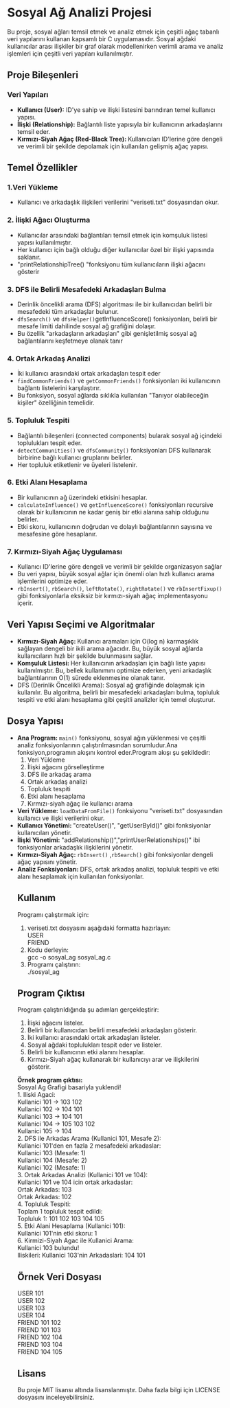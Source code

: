 <h1>Sosyal Ağ Analizi Projesi</h1>
<p>Bu proje, sosyal ağları temsil etmek ve analiz etmek için çeşitli ağaç tabanlı veri yapılarını kullanan kapsamlı bir C uygulamasıdır. Sosyal ağdaki kullanıcılar arası ilişkiler bir graf olarak modellenirken verimli arama ve analiz işlemleri için çeşitli veri yapıları kullanılmıştır.</p>
<h2>Proje Bileşenleri</h2>
<h3>Veri Yapıları</h3>
<ul> 
<li> <b>Kullanıcı (User):</b> ID'ye sahip ve ilişki listesini barındıran temel kullanıcı yapısı. </li>
<li> <b>İlişki (Relationship):</b> Bağlantılı liste yapısıyla bir kullanıcının arkadaşlarını temsil eder. </li>
<li> <b>Kırmızı-Siyah Ağaç (Red-Black Tree): </b> Kullanıcıları ID'lerine göre dengeli ve verimli bir şekilde depolamak için kullanılan gelişmiş ağaç yapısı. </li>
</ul>

<h2>Temel Özellikler </h2>
<h3>1.Veri Yükleme</h3>
<ul>
<li>Kullanıcı ve arkadaşlık ilişkileri verilerini "veriseti.txt" dosyasından okur.</li>
</ul>
<h3>2. İlişki Ağacı Oluşturma </h3>
<ul>
<li> Kullanıcılar arasındaki bağlantıları temsil etmek için komşuluk listesi yapısı kullanılmıştır. </li>
<li> Her kullanıcı için bağlı olduğu diğer kullanıcılar özel bir ilişki yapısında saklanır. </li>
<li> "printRelationshipTree() "fonksiyonu tüm kullanıcıların ilişki ağacını gösterir </li>
</ul>

<h3>3. DFS ile Belirli Mesafedeki Arkadaşları Bulma </h3>
<ul>
<li> Derinlik öncelikli arama (DFS) algoritması ile bir kullanıcıdan belirli bir mesafedeki tüm arkadaşlar bulunur.</li>
<li> <code>dfsSearch()</code> ve <code>dfsHelper()</code>getInfluenceScore()</code> fonksiyonları, belirli bir mesafe limiti dahilinde sosyal ağ grafiğini dolaşır. </li>
<li> Bu özellik "arkadaşların arkadaşları" gibi genişletilmiş sosyal ağ bağlantılarını keşfetmeye olanak tanır </li>
</ul>

<h3>4. Ortak Arkadaş Analizi </h3>
<ul>
<li> İki kullanıcı arasındaki ortak arkadaşları tespit eder </li>
<li> <code>findCommonFriends()</code> ve <code>getCommonFriends()</code> fonksiyonları iki kullanıcının bağlantı listelerini karşılaştırır. </li>
<li> Bu fonksiyon, sosyal ağlarda sıklıkla kullanılan "Tanıyor olabileceğin kişiler" özelliğinin temelidir. </li>
</ul>

<h3>5. Topluluk Tespiti </h3>
<ul>
<li> Bağlantılı bileşenleri (connected components) bularak sosyal ağ içindeki toplulukları tespit eder. </li>
<li> <code>detectCommunities()</code> ve <code>dfsCommunity()</code> fonksiyonları DFS kullanarak birbirine bağlı kullanıcı gruplarını belirler. </li>
<li> Her topluluk etiketlenir ve üyeleri listelenir. </li>
</ul>

<h3>6. Etki Alanı Hesaplama </h3>
<ul>
<li> Bir kullanıcının ağ üzerindeki etkisini hesaplar. </li>
<li> <code>calculateInfluence()</code> ve <code>getInfluenceScore()</code> fonksiyonları recursive olarak bir kullanıcının ne kadar geniş bir etki alanına sahip olduğunu belirler. </li>
<li> Etki skoru, kullanıcının doğrudan ve dolaylı bağlantılarının sayısına ve mesafesine göre hesaplanır. </li>
</ul>

<h3>7. Kırmızı-Siyah Ağaç Uygulaması </h3>
<ul>
<li> Kullanıcı ID'lerine göre dengeli ve verimli bir şekilde organizasyon sağlar </li>
<li> Bu veri yapısı, büyük sosyal ağlar için önemli olan hızlı kullanıcı arama işlemlerini optimize eder. </li>
<li> <code>rbInsert()</code>, <code>rbSearch()</code>, <code>leftRotate()</code>, <code>rightRotate()</code> ve <code>rbInsertFixup()</code> gibi fonksiyonlarla eksiksiz bir kırmızı-siyah ağaç implementasyonu içerir. </li>
</ul>

<h2> Veri Yapısı Seçimi ve Algoritmalar </h2>
<ul>
<li> <b>Kırmızı-Siyah Ağaç: </b> Kullanıcı aramaları için O(log n) karmaşıklık sağlayan dengeli bir ikili arama ağacıdır. Bu, büyük sosyal ağlarda kullanıcıların hızlı bir şekilde bulunmasını sağlar.</li>
<li> <b>Komşuluk Listesi: </b> Her kullanıcının arkadaşları için bağlı liste yapısı kullanılmıştır. Bu, bellek kullanımını optimize ederken, yeni arkadaşlık bağlantılarının O(1) sürede eklenmesine olanak tanır.</li>
<li>DFS (Derinlik Öncelikli Arama): </b> Sosyal ağ grafiğinde dolaşmak için kullanılır. Bu algoritma, belirli bir mesafedeki arkadaşları bulma, topluluk tespiti ve etki alanı hesaplama gibi çeşitli analizler için temel oluşturur. </li>
</ul>

<h2> Dosya Yapısı </h2>
<ul>
<li> <b> Ana Program: </b><code>main()</code>  fonksiyonu, sosyal ağın yüklenmesi ve çeşitli analiz fonksiyonlarının çalıştırılmasından sorumludur.Ana fonksiyon,programın akışını kontrol eder.Program akışı şu şekildedir: <ol>
<li> Veri Yükleme </li>
<li> İlişki ağacını görselleştirme </li>
<li> DFS ile arkadaş arama </li>
<li> Ortak arkadaş analizi </li>
<li> Topluluk tespiti </li>
<li> Etki alanı hesaplama </li>
<li> Kırmızı-siyah ağaç ile kullanıcı arama </li> </ol>  </li>

<li> <b> Veri Yükleme: </b> <code>loadDataFromFile()</code> fonksiyonu "veriseti.txt" dosyasından kullanıcı ve ilişki verilerini okur. </li>
<li> <b> Kullanıcı Yönetimi: </b> "createUser()", "getUserById()" gibi fonksiyonlar kullanıcıları yönetir. </li>
<li> <b> İlişki Yönetimi: </b> "addRelationship()","printUserRelationships()" ibi fonksiyonlar arkadaşlık ilişkilerini yönetir.</li>
<li> <b> Kırmızı-Siyah Ağaç: </b> <code>rbInsert()</code> ,<code>rbSearch()</code> gibi fonksiyonlar dengeli ağaç yapısını yönetir. </li>
<li> <b> Analiz Fonksiyonları: </b>  DFS, ortak arkadaş analizi, topluluk tespiti ve etki alanı hesaplamak için kullanılan fonksiyonlar. </li>
</li>

<h2> Kullanım </h2>
<p> Programı çalıştırmak için: 
<ol>
<li> veriseti.txt dosyasını aşağıdaki formatta hazırlayın: <br>
USER <id> <br> 
FRIEND <id1> <id2> </li>
<li> Kodu derleyin: <br>
gcc -o sosyal_ag sosyal_ag.c </li>
<li> Programı çalıştırın: <br> 
./sosyal_ag </li>
</ol> </p>

<h2> Program Çıktısı</h2>
<p> Program çalıştırıldığında şu adımları gerçekleştirir: <br>
<ol>
<li>İlişki ağacını listeler. </li>
<li>Belirli bir kullanıcıdan belirli mesafedeki arkadaşları gösterir. </li>
<li>İki kullanıcı arasındaki ortak arkadaşları listeler. </li>
<li>Sosyal ağdaki toplulukları tespit eder ve listeler.</li>
<li>Belirli bir kullanıcının etki alanını hesaplar. </li>
<li>Kırmızı-Siyah ağaç kullanarak bir kullanıcıyı arar ve ilişkilerini gösterir. </li>
</ol> </p>
<p><b>Örnek program çıktısı:</b><br>
Sosyal Ag Grafigi basariyla yuklendi! <br>
1. Iliski Agaci:<br>
Kullanici 101 -> 103 102<br>
Kullanici 102 -> 104 101<br>
Kullanici 103 -> 104 101<br>
Kullanici 104 -> 105 103 102<br>
Kullanici 105 -> 104<br>
2. DFS ile Arkadas Arama (Kullanici 101, Mesafe 2):<br>
Kullanici 101'den en fazla 2 mesafedeki arkadaslar:<br>
Kullanici 103 (Mesafe: 1)<br>
Kullanici 104 (Mesafe: 2)<br>
Kullanici 102 (Mesafe: 1)<br>
3. Ortak Arkadas Analizi (Kullanici 101 ve 104):<br>
Kullanici 101 ve 104 icin ortak arkadaslar:<br>
Ortak Arkadas: 103<br>
Ortak Arkadas: 102<br>
4. Topluluk Tespiti:<br>
Toplam 1 topluluk tespit edildi:<br>
Topluluk 1: 101 102 103 104 105<br>
5. Etki Alani Hesaplama (Kullanici 101):<br>
Kullanici 101'nin etki skoru: 1<br>
6. Kirmizi-Siyah Agac ile Kullanici Arama:<br>
Kullanici 103 bulundu!<br>
Iliskileri: Kullanici 103'nin Arkadaslari: 104 101<br>
</p>

<h2>Örnek Veri Dosyası</h2>
<p>USER 101<br>
USER 102<br>
USER 103<br>
USER 104<br>
FRIEND 101 102 <br>
FRIEND 101 103<br>
FRIEND 102 104<br>
FRIEND 103 104<br>
FRIEND 104 105 <br>
<h2> Lisans </h2>
<p>Bu proje MIT lisansı altında lisanslanmıştır. Daha fazla bilgi için LICENSE dosyasını inceleyebilirsiniz.</p>
